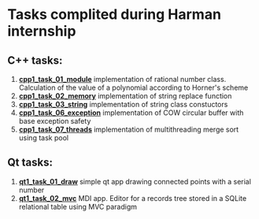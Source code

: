 # Tasks complited during Harman internship

## C++ tasks:

1. [**cpp1_task_01_module**](/cpp1_task_01_module/) implementation of rational number class. Calculation of the value of a polynomial according to Horner's scheme
2. [**cpp1_task_02_memory**](/cpp1_task_02_memory/) implementation of string  replace function
3. [**cpp1_task_03_string**](/cpp1_task_03_string/) implementation of string class constuctors
6. [**cpp1_task_06_exception**](/cpp1_task_06_exception/) implementation of COW circular buffer with base exception safety
7. [**cpp1_task_07_threads**](/cpp1_task_07_threads/) implementation of multithreading merge sort using task pool

## Qt tasks:

1. [**qt1_task_01_draw**](/qt1_task_01_draw/) simple qt app drawing connected points with a serial number
2. [**qt1_task_02_mvc**](/qt1_task_02_mvc/) MDI app. Editor for a records tree stored in a SQLite relational table using MVC paradigm
